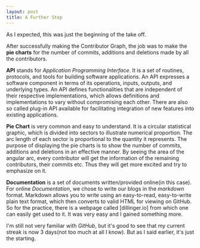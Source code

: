 ```yaml
---
layout: post
title: A Further Step
---
```


As I expected, this was just the beginning of the take off.

After successfully making the Contributor Graph, the job was to make the __pie charts__ for the number of commits, additions and deletions made by all the contributors. 

__API__ stands for _Application Programming Interface_. It is a set of routines, protocols, and tools for building software applications. An API expresses a software component in terms of its operations, inputs, outputs, and underlying types. An API defines functionalities that are independent of their respective implementations, which allows definitions and implementations to vary without compromising each other. There are also so called plug-in API available for facilitating integration of new features into existing applications.

__Pie Chart__ is very common and easy to understand. It is a circular statistical graphic, which is divided into sectors to illustrate numerical proportion. The arc length of each sector is proportional to the quantity it represents. The purpose of displaying the pie charts is to show the number of commits, additions and deletions in an effective manner. By seeing the area of the angular arc, every contributor will get the information of the remaining contributors, their commits etc. Thus they will get more excited and try to emphasize on it.

__Documentation__ is a set of documents written/provided online(in this case). For online _Documentation_, we chose to write our blogs in the _markdown_ format. Markdown allows you to write using an easy-to-read, easy-to-write plain text format, which then converts to valid HTML for viewing on GitHub. So for the practice, there is a webpage called [dillinger.io] from which one can easily get used to it. It was very easy and I gained something more.

I'm still not very familiar with _GitHub_, but it's good to see that my current streak is now 3 days(not too much at all I know). But as I said earlier, it's just the starting.